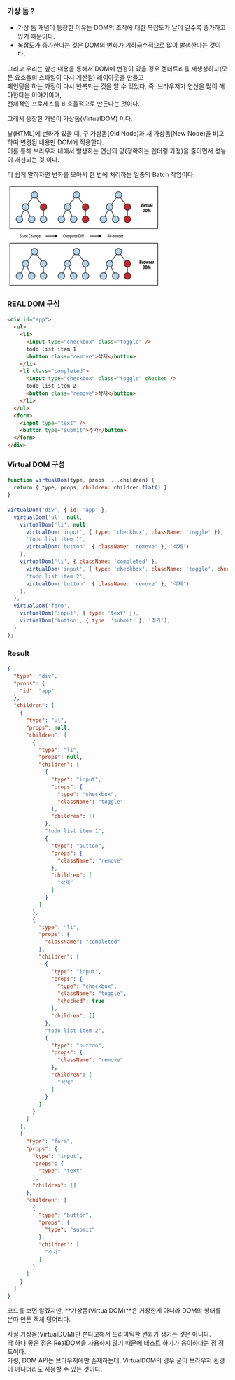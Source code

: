 ### 가상 돔 ?
- 가상 돔 개념이 등장한 이유는 DOM의 조작에 대한 복잡도가 날이 갈수록 증가하고 있기 때문이다. 
- 복잡도가 증가한다는 것은 DOM의 변화가 기하급수적으로 많이 발생한다는 것이다.

그리고 우리는 앞선 내용을 통해서 DOM에 변경이 있을 경우 렌더트리를 재생성하고(모든 요소들의 스타일이 다시 계산됨) 레이아웃을 만들고  
페인팅을 하는 과정이 다시 반복되는 것을 알 수 있었다. 즉, 브라우저가 연산을 많이 해야한다는 이야기이며,  
전체적인 프로세스를 비효율적으로 만든다는 것이다.

그래서 등장한 개념이 가상돔(VirtualDOM) 이다.

뷰(HTML)에 변화가 있을 때, 구 가상돔(Old Node)과 새 가상돔(New Node)을 비교하여 변경된 내용만 DOM에 적용한다.  
이를 통해 브라우저 내에서 발생하는 연산의 양(정확히는 렌더링 과정)을 줄이면서 성능이 개선되는 것 이다.

더 쉽게 말하자면 변화를 모아서 한 번에 처리하는 일종의 Batch 작업이다.

<img src="../images/virtualDOM.png" width="350px">

### REAL DOM 구성

```html
<div id="app">
  <ul>
    <li>
      <input type="checkbox" class="toggle" />
      todo list item 1
      <button class="remove">삭제</button>
    </li>
    <li class="completed">
      <input type="checkbox" class="toggle" checked />
      todo list item 2
      <button class="remove">삭제</button>
    </li>
  </ul>
  <form>
    <input type="text" />
    <button type="submit">추가</button>
  </form>
</div>
```
### Virtual DOM 구성
```javascript
function virtualDom(type, props, ...children) {
  return { type, props, children: children.flat() }
}

virtualDom('div', { id: 'app' },
  virtualDom('ul', null,
    virtualDom('li', null,
      virtualDom('input', { type: 'checkbox', className: 'toggle' }),
      'todo list item 1',
      virtualDom('button', { className: 'remove' }, '삭제')
    ),
    virtualDom('li', { className: 'completed' },
      virtualDom('input', { type: 'checkbox', className: 'toggle', checked: true }),
      'todo list item 2',
      virtualDom('button', { className: 'remove' }, '삭제')
    ),
  ),
  virtualDom('form',
    virtualDom('input', { type: 'text' }),
    virtualDom('button', { type: 'submit' }, '추가'),
  )
);
```
### Result

```json
{
  "type": "div",
  "props": {
    "id": "app"
  },
  "children": [
    {
      "type": "ul",
      "props": null,
      "children": [
        {
          "type": "li",
          "props": null,
          "children": [
            {
              "type": "input",
              "props": {
                "type": "checkbox",
                "className": "toggle"
              },
              "children": []
            },
            "todo list item 1",
            {
              "type": "button",
              "props": {
                "className": "remove"
              },
              "children": [
                "삭제"
              ]
            }
          ]
        },
        {
          "type": "li",
          "props": {
            "className": "completed"
          },
          "children": [
            {
              "type": "input",
              "props": {
                "type": "checkbox",
                "className": "toggle",
                "checked": true
              },
              "children": []
            },
            "todo list item 2",
            {
              "type": "button",
              "props": {
                "className": "remove"
              },
              "children": [
                "삭제"
              ]
            }
          ]
        }
      ]
    },
    {
      "type": "form",
      "props": {
        "type": "input",
        "props": {
          "type": "text"
        },
        "children": []
      },
      "children": [
        {
          "type": "button",
          "props": {
            "type": "submit"
          },
          "children": [
            "추가"
          ]
        }
      ]
    }
  ]
}
```
코드를 보면 알겠지만, **가상돔(VirtualDOM)**은 거창한게 아니라 DOM의 형태를 본따 만든 객체 덩어리다.

사실 가상돔(VirtualDOM)만 쓴다고해서 드라마틱한 변화가 생기는 것은 아니다.  
딱 하나 좋은 점은 RealDOM을 사용하지 않기 때문에 테스트 하기가 용이하다는 점 정도이다.  
가령, DOM API는 브라우저에만 존재하는데, VirtualDOM의 경우 굳이 브라우저 환경이 아니더라도 사용할 수 있는 것이다.

